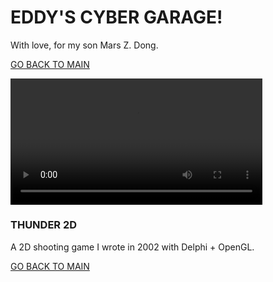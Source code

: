 # EDDY'S CYBER GARAGE!

With love, for my son Mars Z. Dong.

[GO BACK TO MAIN](index.md)

<video width="80%" controls>
  <source src="img/thunder.mp4" type="video/mp4">
  Your browser does not support the video tag.
</video>

### THUNDER 2D

A 2D shooting game I wrote in 2002 with Delphi + OpenGL.

[GO BACK TO MAIN](index.md)